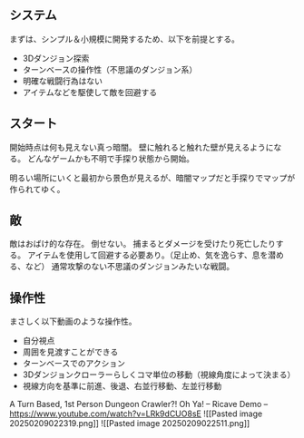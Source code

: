 ## システム

まずは、シンプル＆小規模に開発するため、以下を前提とする。
- 3Dダンジョン探索
- ターンベースの操作性（不思議のダンジョン系）
- 明確な戦闘行為はない
- アイテムなどを駆使して敵を回避する

## スタート

開始時点は何も見えない真っ暗闇。
壁に触れると触れた壁が見えるようになる。
どんなゲームかも不明で手探り状態から開始。

明るい場所にいくと最初から景色が見えるが、暗闇マップだと手探りでマップが作られてゆく。

## 敵

敵はおばけ的な存在。
倒せない。
捕まるとダメージを受けたり死亡したりする。
アイテムを使用して回避する必要あり。（足止め、気を逸らす、息を潜める、など）
通常攻撃のない不思議のダンジョンみたいな戦闘。

## 操作性

まさしく以下動画のような操作性。
- 自分視点
- 周囲を見渡すことができる
- ターンベースでのアクション
- 3Dダンジョンクローラーらしくコマ単位の移動（視線角度によって決まる）
- 視線方向を基準に前進、後退、右並行移動、左並行移動

A Turn Based, 1st Person Dungeon Crawler?! Oh Ya! – Ricave Demo –
https://www.youtube.com/watch?v=LRk9dCUO8sE
![[Pasted image 20250209022319.png]]
![[Pasted image 20250209022511.png]]
